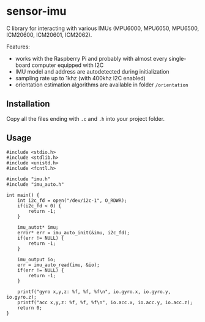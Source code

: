 # sensor-imu

C library for interacting with various IMUs (MPU6000, MPU6050, MPU6500, ICM20600, ICM20601, ICM2062).

Features:
* works with the Raspberry Pi and probably with almost every single-board computer equipped with I2C
* IMU model and address are autodetected during initialization
* sampling rate up to 1khz (with 400khz I2C enabled)
* orientation estimation algorithms are available in folder `/orientation`


## Installation

Copy all the files ending with `.c` and `.h` into your project folder.


## Usage

```
#include <stdio.h>
#include <stdlib.h>
#include <unistd.h>
#include <fcntl.h>

#include "imu.h"
#include "imu_auto.h"

int main() {
    int i2c_fd = open("/dev/i2c-1", O_RDWR);
    if(i2c_fd < 0) {
        return -1;
    }

    imu_autot* imu;
    error* err = imu_auto_init(&imu, i2c_fd);
    if(err != NULL) {
        return -1;
    }

    imu_output io;
    err = imu_auto_read(imu, &io);
    if(err != NULL) {
        return -1;
    }

    printf("gyro x,y,z: %f, %f, %f\n", io.gyro.x, io.gyro.y, io.gyro.z);
    printf("acc x,y,z: %f, %f, %f\n", io.acc.x, io.acc.y, io.acc.z);
    return 0;
}
```
